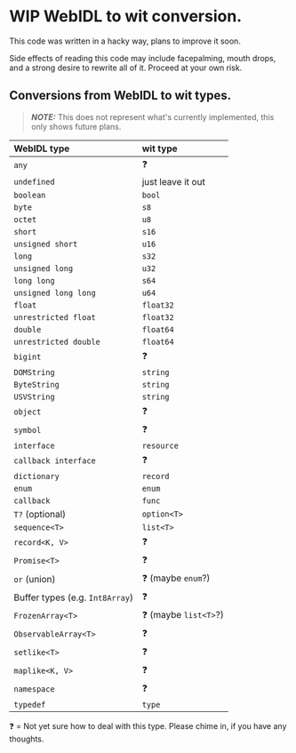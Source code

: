 # WIP WebIDL to wit conversion.
This code was written in a hacky way, plans to improve it soon.

Side effects of reading this code may include facepalming, mouth drops, and a strong desire to rewrite all of it. Proceed at your own risk.


## Conversions from WebIDL to wit types.
> **_NOTE:_** This does not represent what's currently implemented, this only shows future plans.

| WebIDL type                     | wit type              |
|:--------------------------------|:----------------------|
| `any`                           | ❓                    |
| `undefined`                     | just leave it out     |
| `boolean`                       | `bool`                |
| `byte`                          | `s8`                  |
| `octet`                         | `u8`                  |
| `short`                         | `s16`                 |
| `unsigned short`                | `u16`                 |
| `long`                          | `s32`                 |
| `unsigned long`                 | `u32`                 |
| `long long`                     | `s64`                 |
| `unsigned long long`            | `u64`                 |
| `float`                         | `float32`             |
| `unrestricted float`            | `float32`             |
| `double`                        | `float64`             |
| `unrestricted double`           | `float64`             |
| `bigint`                        | ❓                    |
| `DOMString`                     | `string`              |
| `ByteString`                    | `string`              |
| `USVString`                     | `string`              |
| `object`                        | ❓                    |
| `symbol`                        | ❓                    |
| `interface`                     | `resource`            |
| `callback interface`            | ❓                    |
| `dictionary`                    | `record`              |
| `enum`                          | `enum`                |
| `callback`                      | `func`                |
| `T?` (optional)                 | `option<T>`           |
| `sequence<T>`                   | `list<T>`             |
| `record<K, V>`                  | ❓                    |
| `Promise<T>`                    | ❓                    |
| `or` (union)                    | ❓ (maybe `enum`?)    |
| Buffer types (e.g. `Int8Array`) | ❓                    |
| `FrozenArray<T>`                | ❓ (maybe `list<T>`?) |
| `ObservableArray<T>`            | ❓                    |
| `setlike<T>`                    | ❓                    |
| `maplike<K, V>`                 | ❓                    |
| `namespace`                     | ❓                    |
| `typedef`                       | `type`                |

❓ = Not yet sure how to deal with this type. Please chime in, if you have any thoughts.
